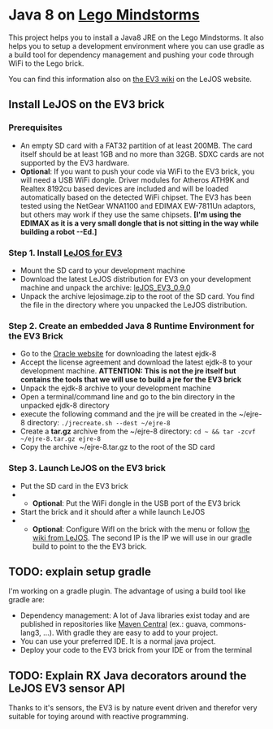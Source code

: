 # Java 8 on [Lego Mindstorms](http://www.lego.com/en-us/mindstorms)

This project helps you to install a Java8 JRE on the Lego Mindstorms. It also helps you to setup a development environment where you can use gradle as a build tool for dependency management and pushing your code through WiFi to the Lego brick.

You can find this information also on [the EV3 wiki](https://sourceforge.net/p/lejos/wiki/Installing%20leJOS/) on the LeJOS website.

## Install LeJOS on the EV3 brick

### Prerequisites

* An empty SD card with a FAT32 partition of at least 200MB. The card itself should be at least 1GB and no more than 32GB. SDXC cards are not supported by the EV3 hardware.
* __Optional__: If you want to push your code via WiFi to the EV3 brick, you will need a USB WiFi dongle. Driver modules for Atheros ATH9K and Realtex 8192cu based devices are included and will be loaded automatically based on the detected WiFi chipset. The EV3 has been tested using the NetGear WNA1100 and EDIMAX EW-7811Un adaptors, but others may work if they use the same chipsets. __[I'm using the EDIMAX as it is a very small dongle that is not sitting in the way while building a robot --Ed.]__

### Step 1. Install [LeJOS for EV3](http://www.lejos.org/ev3.php)

* Mount the SD card to your development machine
* Download the latest LeJOS distribution for EV3 on your development machine and unpack the archive: [leJOS_EV3_0.9.0](https://sourceforge.net/projects/lejos/files/lejos-EV3/0.9.0-beta/leJOS_EV3_0.9.0-beta.tar.gz/download)
* Unpack the archive lejosimage.zip to the root of the SD card. You find the file in the directory where you unpacked the LeJOS distribution.

### Step 2. Create an embedded Java 8 Runtime Environment for the EV3 Brick

* Go to the [Oracle website](http://www.oracle.com/technetwork/java/embedded/downloads/javase/javaseemeddedev3-1982511.html) for downloading the latest ejdk-8
* Accept the license agreement and download the latest ejdk-8 to your development machine. __ATTENTION: This is not the jre itself but contains the tools that we will use to build a jre for the EV3 brick__
* Unpack the ejdk-8 archive to your development machine
* Open a terminal/command line and go to the bin directory in the unpacked ejdk-8 directory
* execute the following command and the jre will be created in the ~/ejre-8 directory: ```./jrecreate.sh --dest ~/ejre-8```
* Create a __tar.gz__ archive from the ~/ejre-8 directory: ```cd ~ && tar -zcvf ~/ejre-8.tar.gz ejre-8```
* Copy the archive ~/ejre-8.tar.gz to the root of the SD card

### Step 3. Launch LeJOS on the EV3 brick

* Put the SD card in the EV3 brick
* * __Optional__: Put the WiFi dongle in the USB port of the EV3 brick
* Start the brick and it should after a while launch LeJOS
* * __Optional__: Configure WifI on the brick with the menu or follow [the wiki from LeJOS](https://sourceforge.net/p/lejos/wiki/Configuring%20Wifi/). The second IP is the IP we will use in our gradle build to point to the the EV3 brick.

## TODO: explain setup gradle

I'm working on a gradle plugin. The advantage of using a build tool like gradle are:
* Dependency management: A lot of Java libraries exist today and are published in repositories like [Maven Central](http://search.maven.org/) (ex.: guava, commons-lang3, ...). With gradle they are easy to add to your project.
* You can use your preferred IDE. It is a normal java project.
* Deploy your code to the EV3 brick from your IDE or from the terminal

## TODO: Explain RX Java decorators around the LeJOS EV3 sensor API

Thanks to it's sensors, the EV3 is by nature event driven and therefor very suitable for toying around with reactive programming.

